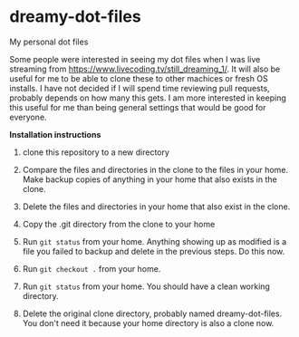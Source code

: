 # dreamy-dot-files
My personal dot files

Some people were interested in seeing my dot files when I was live streaming from https://www.livecoding.tv/still_dreaming_1/. It will also be useful for me to be able to clone these to other machices or fresh OS installs. I have not decided if I will spend time reviewing pull requests, probably depends on how many this gets. I am more interested in keeping this useful for me than being general settings that would be good for everyone.

<b>Installation instructions</b>

1) clone this repository to a new directory

2) Compare the files and directories in the clone to the files in your home. Make backup copies of anything in your home that also exists in the clone.

3) Delete the files and directories in your home that also exist in the clone.

4) Copy the .git directory from the clone to your home

5) Run `git status` from your home. Anything showing up as modified is a file you failed to backup and delete in the previous steps. Do this now.

6) Run `git checkout .` from your home.

7) Run `git status` from your home. You should have a clean working directory.

8) Delete the original clone directory, probably named dreamy-dot-files. You don't need it because your home directory is also a clone now.
